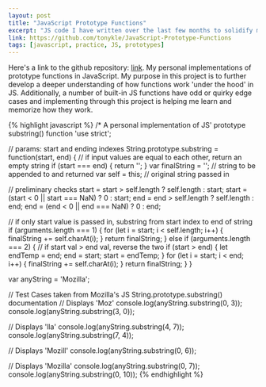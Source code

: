 ```yaml
---
layout: post
title: "JavaScript Prototype Functions"
excerpt: "JS code I have written over the last few months to solidify my understanding of fundamental JS concepts."
link: https://github.com/tonykle/JavaScript-Prototype-Functions
tags: [javascript, practice, JS, prototypes]
---
```

Here's a link to the github repository: [link](https://github.com/tonykle/JavaScript-Prototype-Functions). My personal implementations of prototype functions in JavaScript. My purpose in this project is to further develop a deeper understanding of how functions work 'under the hood' in JS. Additionally, a number of built-in JS functions have odd or quirky edge cases and implementing through this project is helping me learn and memorize how they work.

{% highlight javascript %}
/* A personal implementation of JS' prototype substring() function
'use strict';

// params: start and ending indexes
String.prototype.substring = function(start, end) {
  // if input values are equal to each other, return an empty string
  if (start === end) {
    return '';
  }
  var finalString = ''; // string to be appended to and returned
  var self = this; // original string passed in

  // preliminary checks
  start = start > self.length ? self.length : start;
  start = (start < 0 || start === NaN) ? 0 : start;
  end = end > self.length ? self.length : end;
  end = (end < 0 || end === NaN) ? 0 : end;

  // if only start value is passed in, substring from start index to end of string
  if (arguments.length === 1) {
    for (let i = start; i < self.length; i++) {
      finalString += self.charAt(i);
    }
    return finalString;
  } else if (arguments.length === 2) {
    // if start val > end val, reverse the two
    if (start > end) {
      let endTemp = end;
      end = start;
      start = endTemp;
    }
    for (let i = start; i < end; i++) {
      finalString += self.charAt(i);
    }
    return finalString;
  }
}

var anyString = 'Mozilla';

// Test Cases taken from Mozilla's JS String.prototype.substring() documentation
// Displays 'Moz'
console.log(anyString.substring(0, 3));
console.log(anyString.substring(3, 0));

// Displays 'lla'
console.log(anyString.substring(4, 7));
console.log(anyString.substring(7, 4));

// Displays 'Mozill'
console.log(anyString.substring(0, 6));

// Displays 'Mozilla'
console.log(anyString.substring(0, 7));
console.log(anyString.substring(0, 10));
{% endhighlight %}

